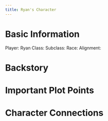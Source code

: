 ```yaml
---
title: Ryan's Character
---
```

# Basic Information
Player: Ryan
Class: 
Subclass: 
Race: 
Alignment: 
# Backstory 


# Important Plot Points


# Character Connections 